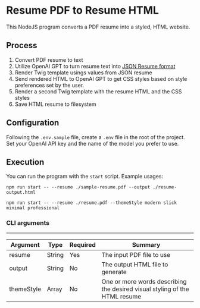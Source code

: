 # Resume PDF to Resume HTML

This NodeJS program converts a PDF resume into a styled, HTML website.

## Process

1. Convert PDF resume to text
2. Utilize OpenAI GPT to turn resume text into [JSON Resume format](https://jsonresume.org)
3. Render Twig template usings values from JSON resume
4. Send rendered HTML to OpenAI GPT to get CSS styles based on style preferences set by the user.
5. Render a second Twig template with the resume HTML and the CSS styles
6. Save HTML resume to filesystem

## Configuration

Following the `.env.sample` file, create a `.env` file in the root of the project. Set your OpenAI API key and the name of the model you prefer to use.

## Execution

You can run the program with the `start` script. Example usages:

`npm run start -- --resume ./sample-resume.pdf --output ./resume-output.html`

`npm run start -- --resume ./resume.pdf --themeStyle modern slick minimal professional`

### CLI arguments

---

| Argument   | Type          | Required | Summary                                                                    |
| ---------- | ------------- | -------- | -------------------------------------------------------------------------- |
| resume     | String        | Yes      | The input PDF file to use                                                  |
| output     | String        | No       | The output HTML file to generate                                           |
| themeStyle | Array<String> | No       | One or more words describing the desired visual styling of the HTML resume |
